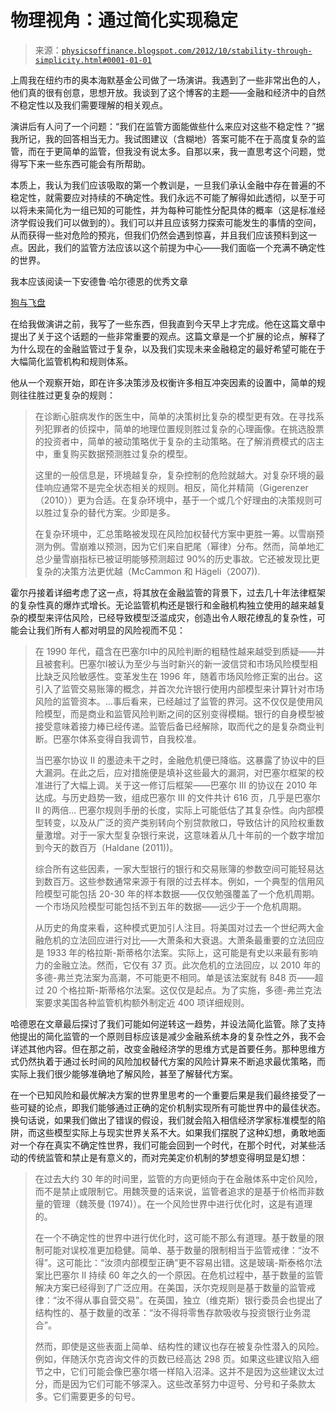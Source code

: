 <!--yml

分类：未分类

日期：2024-05-18 07:00:17

-->

# 物理视角：通过简化实现稳定

> 来源：[`physicsoffinance.blogspot.com/2012/10/stability-through-simplicity.html#0001-01-01`](http://physicsoffinance.blogspot.com/2012/10/stability-through-simplicity.html#0001-01-01)

上周我在纽约市的奥本海默基金公司做了一场演讲。我遇到了一些非常出色的人，他们真的很有创意，思想开放。我谈到了这个博客的主题——金融和经济中的自然不稳定性以及我们需要理解的相关观点。

演讲后有人问了一个问题：“我们在监管方面能做些什么来应对这些不稳定性？”据我所记，我的回答相当无力。我试图建议（含糊地）答案可能不在于高度复杂的监管，而在于更简单的监管，但我没有说太多。自那以来，我一直思考这个问题，觉得写下来一些东西可能会有所帮助。

本质上，我认为我们应该吸取的第一个教训是，一旦我们承认金融中存在普遍的不稳定性，就需要应对持续的不确定性。我们永远不可能了解得如此透彻，以至于可以将未来简化为一组已知的可能性，并为每种可能性分配具体的概率（这是标准经济学假设我们可以做到的）。我们可以并且应该努力探索可能发生的事情的空间，从而获得一些对危险的预兆，但我们仍然会遇到惊喜，并且我们应该预料到这一点。因此，我们的监管方法应该以这个前提为中心——我们面临一个充满不确定性的世界。

我本应该阅读一下安德鲁·哈尔德恩的优秀文章

[狗与飞盘](http://www.bis.org/review/r120905a.pdf)

在给我做演讲之前，我写了一些东西，但我直到今天早上才完成。他在这篇文章中提出了关于这个话题的一些非常重要的观点。这篇文章是一个扩展的论点，解释了为什么现在的金融监管过于复杂，以及我们实现未来金融稳定的最好希望可能在于大幅简化监管机构和规则体系。

他从一个观察开始，即在许多决策涉及权衡许多相互冲突因素的设置中，简单的规则往往胜过更复杂的规则：

> 在诊断心脏病发作的医生中，简单的决策树比复杂的模型更有效。在寻找系列犯罪者的侦探中，简单的地理位置规则胜过复杂的心理画像。在挑选股票的投资者中，简单的被动策略优于复杂的主动策略。在了解消费模式的店主中，重复购买数据预测胜过复杂的模型。
> 
> 这里的一般信息是，环境越复杂，复杂控制的危险就越大。对复杂环境的最佳响应通常不是完全状态相关的规则。相反，简化并精简（Gigerenzer（2010））更为合适。在复杂环境中，基于一个或几个好理由的决策规则可以胜过复杂的替代方案。少即是多。
> 
> 在复杂环境中，汇总策略被发现在风险加权替代方案中更胜一筹。以雪崩预测为例。雪崩难以预测，因为它们来自肥尾（幂律）分布。然而，简单地汇总少量雪崩指标已被证明能够预测超过 90%的历史事故。它还被发现比更复杂的决策方法更优越（McCammon 和 Hägeli（2007)).

霍尔丹接着详细考虑了这一点，将其放在金融监管的背景下，过去几十年法律框架的复杂性真的爆炸式增长。无论监管机构还是银行和金融机构独立使用的越来越复杂的模型来评估风险，已经导致模型泛滥成灾，创造出令人眼花缭乱的复杂性，可能会让我们所有人都对明显的风险视而不见：

> 在 1990 年代，蕴含在巴塞尔Ⅰ中的风险判断的粗糙性越来越受到质疑——并且被套利。巴塞尔Ⅰ被认为至少与当时新兴的新一波信贷和市场风险模型相比缺乏风险敏感性。变革发生在 1996 年，随着市场风险修正案的出台。这引入了监管交易账簿的概念，并首次允许银行使用内部模型来计算针对市场风险的监管资本。...事后看来，已经越过了监管的界河。这不仅仅是使用风险模型，而是商业和监管风险判断之间的区别变得模糊。银行的自身模型被接受意味着接力棒已经传递。监管后备已经解除，取而代之的是复杂商业判断。巴塞尔体系变得自我调节，自我校准。
> 
> 当巴塞尔协议 II 的墨迹未干之时，金融危机便已降临。这暴露了协议中的巨大漏洞。在此之后，应对措施便是填补这些最大的漏洞，对巴塞尔框架的校准进行了大幅上调。关于这一修订后框架——巴塞尔 III 的协议在 2010 年达成。与历史趋势一致，组成巴塞尔 III 的文件共计 616 页，几乎是巴塞尔 II 的两倍... 巴塞尔规则手册的长度，实际上可能低估了其复杂性。向内部模型转变，以及从广泛的资产类别转向个别贷款敞口，导致估计的风险权重数量激增。对于一家大型复杂银行来说，这意味着从几十年前的一个数字增加到今天的数百万（Haldane (2011))。
> 
> 综合所有这些因素，一家大型银行的银行和交易账簿的参数空间可能轻易达到数百万。这些参数通常来源于有限的过去样本。例如，一个典型的信用风险模型可能包括 20-30 年的样本数据——仅仅勉强覆盖了一个危机周期。一个市场风险模型可能包括不到五年的数据——远少于一个危机周期。
> 
> 从历史的角度来看，这种模式更加引人注目。将美国对过去一个世纪两大金融危机的立法回应进行对比——大萧条和大衰退。大萧条最重要的立法回应是 1933 年的格拉斯-斯蒂格尔法案。实际上，这可能是有史以来最有影响力的金融立法。然而，它仅有 37 页。此次危机的立法回应，以 2010 年的多德-弗兰克法案为高潮，不可能更不相同。单是该法案就有 848 页——超过 20 个格拉斯-斯蒂格尔法案。这仅仅是起点。为了实施，多德-弗兰克法案要求美国各种监管机构额外制定近 400 项详细规则。

哈德恩在文章最后探讨了我们可能如何逆转这一趋势，并设法简化监管。除了支持他提出的简化监管的一个原则目标应该是减少金融系统本身的复杂性之外，我不会详述其他内容。但在那之前，改变金融经济学的思维方式是首要任务。那种思维方式仍然执着于通过长时间的风险加权替代方案的风险计算来不断追求最优策略，而实际上我们很少能够准确地了解风险，甚至了解替代方案。

在一个已知风险和最优解决方案的世界里思考的一个重要后果是我们最终接受了一些可疑的论点，即我们能够通过正确的定价机制实现所有可能世界中的最佳状态。换句话说，如果我们做出了错误的假设，我们就会陷入相信经济学家标准模型的陷阱，而这些模型实际上与现实世界关系不大。如果我们摆脱了这种幻想，勇敢地面对一个存在真实不确定性世界，我们可能会回到一个时代，在那个时代，对某些活动的传统监管和禁止是有意义的，而对完美定价机制的梦想变得明显是幻想：

> 在过去大约 30 年的时间里，监管的方向更倾向于在金融体系中定价风险，而不是禁止或限制它。用魏茨曼的话来说，监管者追求的是基于价格而非数量的管理（魏茨曼 (1974)）。在一个风险世界中进行优化时，这是有道理的。
> 
> 在一个不确定性的世界中进行优化时，这可能不那么有道理。基于数量的限制可能对误校准更加稳健。简单、基于数量的限制相当于监管戒律：“汝不得”。这可能比：“汝须内部模型正确”更不容易出错。这是玻璃-斯泰格尔法案比巴塞尔 II 持续 60 年之久的一个原因。在危机过程中，基于数量的监管解决方案已经得到了广泛应用。在美国，沃尔克规则是基于数量的监管戒律：“汝不得从事自营交易”。在英国，独立（维克斯）银行委员会也提出了结构性的、基于数量的改革：“汝不得将零售存款吸收与投资银行业务混合”。
> 
> 然而，即使是这些表面上简单、结构性的建议也存在被复杂性潜入的风险。例如，伴随沃尔克咨询文件的页数已经高达 298 页。如果这些建议陷入细节之中，它们可能会像巴塞尔塔一样陷入沼泽。这并不是因为这些建议太过分，而是因为它们可能不够深入。这些改革努力中逗号、分号和子条款太多。它们需要更多的句号。
